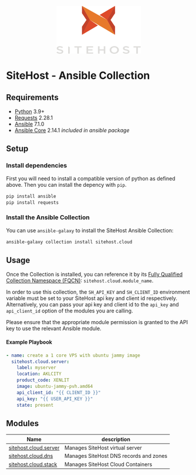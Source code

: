 <p align="center">
    <a href="https://sitehost.nz" target="_blank">
        <img src=".github/sitehost-logo.svg" height="130">
    </a>
</p>

# SiteHost - Ansible Collection

Requirements
------------

- [Python](https://www.python.org/downloads/) 3.9+
- [Requests](https://pypi.org/project/requests/) 2.28.1
- [Ansible](https://pypi.org/project/ansible/) 7.1.0
- [Ansible Core](https://pypi.org/project/ansible-core/) 2.14.1 _included in ansible package_

## Setup

### Install dependencies

First you will need to install a compatible version of python as defined above. Then you can install the depency with `pip`. 

```bash
pip install ansible
pip install requests
```

### Install the Ansible Collection
You can use `ansible-galaxy` to install the SiteHost Ansible Collection:
```bash
ansible-galaxy collection install sitehost.cloud
```

## Usage
Once the Collection is installed, you can reference it by its [Fully Qualified Collection Namespace (FQCN)](https://github.com/ansible-collections/overview#terminology): `sitehost.cloud.module_name`. 

In order to use this collection, the `SH_API_KEY` and `SH_CLIENT_ID` environment variable must be set to your SiteHost api key and client id respectively. Alternatively, you can pass your api key and client id to the `api_key` and `api_client_id` option of the modules you are calling.  

Please ensure that the appropriate module permission is granted to the API key to use the relevant Ansible module.

#### Example Playbook
```yml
- name: create a 1 core VPS with ubuntu jammy image
  sitehost.cloud.server:
    label: myserver
    location: AKLCITY
    product_code: XENLIT
    image: ubuntu-jammy-pvh.amd64
    api_client_id: "{{ CLIENT_ID }}"
    api_key: "{{ USER_API_KEY }}"
    state: present
```

## Modules
|Name| description|
|----|------------|
|[sitehost.cloud.server](./docs/server.md)| Manages SiteHost virtual server|
|[sitehost.cloud.dns](./docs/dns.md)| Manages SiteHost DNS records and zones|
|[sitehost.cloud.stack](./docs/dns.md)| Manages SiteHost Cloud Containers|

